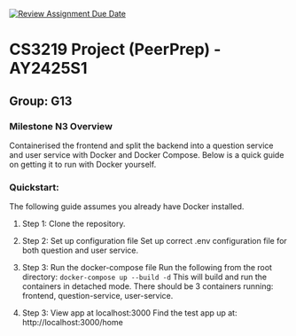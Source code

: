 [![Review Assignment Due Date](https://classroom.github.com/assets/deadline-readme-button-22041afd0340ce965d47ae6ef1cefeee28c7c493a6346c4f15d667ab976d596c.svg)](https://classroom.github.com/a/bzPrOe11)
# CS3219 Project (PeerPrep) - AY2425S1
## Group: G13

### Milestone N3 Overview
Containerised the frontend and split the backend into a question service and user service with Docker and Docker Compose. Below is a quick guide on getting it to run with Docker yourself.

### Quickstart:
The following guide assumes you already have Docker installed.

1. Step 1: Clone the repository.

2. Step 2: Set up configuration file
Set up correct .env configuration file for both question and user service. 

3. Step 3: Run the docker-compose file
Run the following from the root directory:
`docker-compose up --build -d`
This will build and run the containers in detached mode. There should be 3 containers running: frontend, question-service, user-service.

4. Step 3: View app at localhost:3000
Find the test app up at: http://localhost:3000/home




